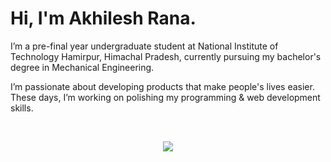 <h1>Hi, I'm Akhilesh Rana.</h1>

I’m a pre-final year undergraduate student at National Institute of Technology Hamirpur, Himachal Pradesh, currently pursuing my bachelor's degree in Mechanical Engineering. 

I’m passionate about developing products that make people's lives easier. These days, I’m working on polishing my programming & web development skills.




‎


<!--   GitHub Readme Stats -->

<!-- ![Akshit's GitHub stats](https://github-readme-stats.vercel.app/api?username=Akhileshrana2001&count_private=true&show_icons=true&theme=dark)

<p align="center"> <img Src="http://github-readme-streak-stats.herokuapp.com?user=Akhileshrana2001&theme=dark&" /> -->


[<p href="https://github.com/anuraghazra/github-readme-stats" align="center"><img align="center" src="https://github-readme-stats.vercel.app/api/top-langs/?username=Akhileshrana2001&layout=compact&theme=dark" /></p>](https://github.com/Akhileshrana2001)
